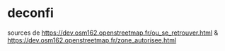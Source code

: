 # deconfi
sources de https://dev.osm162.openstreetmap.fr/ou_se_retrouver.html & https://dev.osm162.openstreetmap.fr/zone_autorisee.html
